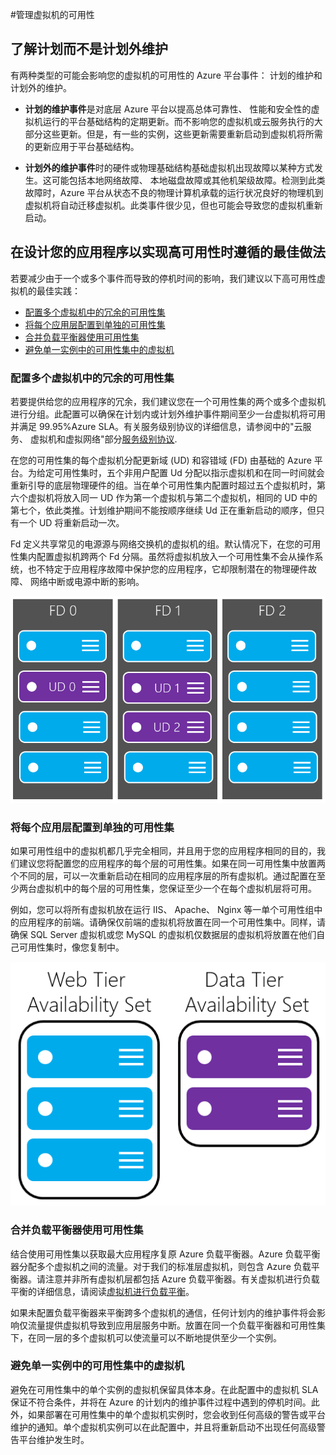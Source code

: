 <properties linkid="manage-windows-common-tasks-vm-availability" urlDisplayName="Manage Availability of VMs" pageTitle="管理虚拟机的可用性 - Azure 微软云" metaKeywords="Azure,Virtual Machine,虚拟机,冗余,高可用性,负载平衡,高可用性最佳实践,负载平衡器" description="本文首先概览了计划的和计划外的维护事件，然后介绍了多种应用程序实现高可靠性的最佳做法，包括：配置多个虚拟机中的冗余的可用性集、将多个应用层配置到不同的可用性集中、合并负载均衡器使用可用性集及避免单一实例中的可用性集中的虚拟机。" metaCanonical="" services="virtual-machines" documentationCenter="" title="" authors="kenazk" solutions="" manager="dongill" editor="tysonn" />
<tags ms.service="virtual-machines"
    ms.date="03/13/2015"
    wacn.date="04/11/2015"
    />

#管理虚拟机的可用性

## 了解计划而不是计划外维护
有两种类型的可能会影响您的虚拟机的可用性的 Azure 平台事件： 计划的维护和计划外的维护。

- **计划的维护事件**是对底层 Azure 平台以提高总体可靠性、 性能和安全性的虚拟机运行的平台基础结构的定期更新。而不影响您的虚拟机或云服务执行的大部分这些更新。但是，有一些的实例，这些更新需要重新启动到虚拟机将所需的更新应用于平台基础结构。 

- **计划外的维护事件**时的硬件或物理基础结构基础虚拟机出现故障以某种方式发生。这可能包括本地网络故障、 本地磁盘故障或其他机架级故障。检测到此类故障时，Azure 平台从状态不良的物理计算机承载的运行状况良好的物理机到虚拟机将自动迁移虚拟机。此类事件很少见，但也可能会导致您的虚拟机重新启动。 

## 在设计您的应用程序以实现高可用性时遵循的最佳做法
若要减少由于一个或多个事件而导致的停机时间的影响，我们建议以下高可用性虚拟机的最佳实践：

* [配置多个虚拟机中的冗余的可用性集]  
* [将每个应用层配置到单独的可用性集]
* [合并负载平衡器使用可用性集]
* [避免单一实例中的可用性集中的虚拟机]

### <a id="configure-multiple-virtual-machines-in-an-availability-set-for-redundancy"></a>配置多个虚拟机中的冗余的可用性集 
若要提供给您的应用程序的冗余，我们建议您在一个可用性集的两个或多个虚拟机进行分组。此配置可以确保在计划内或计划外维护事件期间至少一台虚拟机将可用并满足 99.95%Azure SLA。有关服务级别协议的详细信息，请参阅中的"云服务、 虚拟机和虚拟网络"部分[服务级别协议](/support/legal/sla/). 

在您的可用性集的每个虚拟机分配更新域 (UD) 和容错域 (FD) 由基础的 Azure 平台。为给定可用性集时，五个非用户配置 Ud 分配以指示虚拟机和在同一时间就会重新引导的底层物理硬件的组。当在单个可用性集内配置时超过五个虚拟机时，第六个虚拟机将放入同一 UD 作为第一个虚拟机与第二个虚拟机，相同的 UD 中的第七个，依此类推。计划维护期间不能按顺序继续 Ud 正在重新启动的顺序，但只有一个 UD 将重新启动一次。

Fd 定义共享常见的电源源与网络交换机的虚拟机的组。默认情况下，在您的可用性集内配置虚拟机跨两个 Fd 分隔。虽然将虚拟机放入一个可用性集不会从操作系统，也不特定于应用程序故障中保护您的应用程序，它却限制潜在的物理硬件故障、 网络中断或电源中断的影响。   

<!--Image reference-->
   ![UD FD configuration](./media/virtual-machines-manage-availability/ud-fd-configuration.png)

### <a id="configure-each-application-tier-into-separate-availability-sets"></a>将每个应用层配置到单独的可用性集
如果可用性组中的虚拟机都几乎完全相同，并且用于您的应用程序相同的目的，我们建议您将配置您的应用程序的每个层的可用性集。如果在同一可用性集中放置两个不同的层，可以一次重新启动在相同的应用程序层的所有虚拟机。通过配置在至少两台虚拟机中的每个层的可用性集，您保证至少一个在每个虚拟机层将可用。   

例如，您可以将所有虚拟机放在运行 IIS、 Apache、 Nginx 等一单个可用性组中的应用程序的前端。请确保仅前端的虚拟机将放置在同一个可用性集中。同样，请确保 SQL Server 虚拟机或您 MySQL 的虚拟机仅数据层的虚拟机将放置在他们自己可用性集时，像您复制中。

<!--Image reference-->
   ![Application tiers](./media/virtual-machines-manage-availability/application-tiers.png)

 
### <a id="combine-the-load-balancer-with-availability-sets"></a>合并负载平衡器使用可用性集
结合使用可用性集以获取最大应用程序复原 Azure 负载平衡器。Azure 负载平衡器分配多个虚拟机之间的流量。对于我们的标准层虚拟机，则包含 Azure 负载平衡器。请注意并非所有虚拟机层都包括 Azure 负载平衡器。有关虚拟机进行负载平衡的详细信息，请阅读[虚拟机进行负载平衡](/documentation/articles/load-balance-virtual-machines/)。 

如果未配置负载平衡器来平衡跨多个虚拟机的通信，任何计划内的维护事件将会影响仅流量提供虚拟机导致到应用层服务中断。放置在同一个负载平衡器和可用性集下，在同一层的多个虚拟机可以使流量可以不断地提供至少一个实例。 

### <a id="avoid-single-instance-virtual-machines-in-availability-sets"></a>避免单一实例中的可用性集中的虚拟机
避免在可用性集中的单个实例的虚拟机保留具体本身。在此配置中的虚拟机 SLA 保证不符合条件，并将在 Azure 的计划内的维护事件过程中遇到的停机时间。此外，如果部署在可用性集中的单个虚拟机实例时，您会收到任何高级的警告或平台维护的通知。单个虚拟机实例可以在此配置中，并且将重新启动不出现任何高级警告平台维护发生时。

[配置多个虚拟机中的冗余的可用性集]: #configure-multiple-virtual-machines-in-an-availability-set-for-redundancy 
[将每个应用层配置到单独的可用性集]: #configure-each-application-tier-into-separate-availability-sets 
[合并负载平衡器使用可用性集]: #combine-the-load-balancer-with-availability-sets 
[避免单一实例中的可用性集中的虚拟机]: #avoid-single-instance-virtual-machines-in-availability-sets 

 




